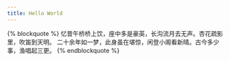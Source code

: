 ```yaml
---
title: Hello World
---
```


{% blockquote %}
忆昔午桥桥上饮，座中多是豪英，长沟流月去无声。杏花疏影里，吹笛到天明。
二十余年如一梦，此身虽在堪惊，闲登小阁看新晴。古今多少事，渔唱起三更。
{% endblockquote %}